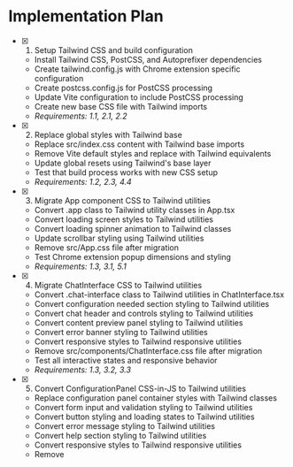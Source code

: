 # Implementation Plan

- [x] 1. Setup Tailwind CSS and build configuration

  - Install Tailwind CSS, PostCSS, and Autoprefixer dependencies
  - Create tailwind.config.js with Chrome extension specific configuration
  - Create postcss.config.js for PostCSS processing
  - Update Vite configuration to include PostCSS processing
  - Create new base CSS file with Tailwind imports
  - _Requirements: 1.1, 2.1, 2.2_

- [x] 2. Replace global styles with Tailwind base

  - Replace src/index.css content with Tailwind base imports
  - Remove Vite default styles and replace with Tailwind equivalents
  - Update global resets using Tailwind's base layer
  - Test that build process works with new CSS setup
  - _Requirements: 1.2, 2.3, 4.4_

- [x] 3. Migrate App component CSS to Tailwind utilities

  - Convert .app class to Tailwind utility classes in App.tsx
  - Convert loading screen styles to Tailwind utilities
  - Convert loading spinner animation to Tailwind classes
  - Update scrollbar styling using Tailwind utilities
  - Remove src/App.css file after migration
  - Test Chrome extension popup dimensions and styling
  - _Requirements: 1.3, 3.1, 5.1_

- [x] 4. Migrate ChatInterface CSS to Tailwind utilities

  - Convert .chat-interface class to Tailwind utilities in ChatInterface.tsx
  - Convert configuration needed section styling to Tailwind utilities
  - Convert chat header and controls styling to Tailwind utilities
  - Convert content preview panel styling to Tailwind utilities
  - Convert error banner styling to Tailwind utilities
  - Convert responsive styles to Tailwind responsive utilities
  - Remove src/components/ChatInterface.css file after migration
  - Test all interactive states and responsive behavior
  - _Requirements: 1.3, 3.2, 3.3_

- [x] 5. Convert ConfigurationPanel CSS-in-JS to Tailwind utilities

  - Replace configuration panel container styles with Tailwind classes
  - Convert form input and validation styling to Tailwind utilities
  - Convert button styling and loading states to Tailwind utilities
  - Convert error message styling to Tailwind utilities
  - Convert help section styling to Tailwind utilities
  - Convert responsive styles to Tailwind responsive utilities
  - Remove <style> tag from ConfigurationPanel.tsx
  - Test form interactions and validation states
  - _Requirements: 1.3, 3.2, 4.1_

- [x] 6. Convert MessageInput CSS-in-JS to Tailwind utilities

  - Replace message input container styles with Tailwind classes
  - Convert textarea auto-resize styling to Tailwind utilities
  - Convert send button styling and states to Tailwind utilities
  - Convert input footer and character count styling to Tailwind utilities
  - Convert responsive styles to Tailwind responsive utilities
  - Remove <style> tag from MessageInput.tsx
  - Test textarea auto-resize and send button interactions
  - _Requirements: 1.3, 3.2, 4.1_

- [x] 7. Convert MessageList CSS-in-JS to Tailwind utilities

  - Replace message list container styles with Tailwind classes
  - Convert empty state styling to Tailwind utilities
  - Convert message bubble styling for user and bot messages to Tailwind utilities
  - Convert typing indicator animation to Tailwind utilities
  - Convert scrollbar styling to Tailwind utilities
  - Convert responsive styles to Tailwind responsive utilities
  - Remove <style> tag from MessageList.tsx
  - Test message display, scrolling, and typing animation
  - _Requirements: 1.3, 3.2, 4.1_

- [x] 8. Convert SuggestedQuestions CSS-in-JS to Tailwind utilities

  - Replace suggested questions container styles with Tailwind classes
  - Convert questions grid layout to Tailwind grid utilities
  - Convert question button styling and hover states to Tailwind utilities
  - Convert content info and badges styling to Tailwind utilities
  - Convert responsive styles to Tailwind responsive utilities
  - Remove <style> tag from SuggestedQuestions.tsx
  - Test question grid layout and button interactions
  - _Requirements: 1.3, 3.2, 4.1_

- [x] 9. Optimize Tailwind configuration and bundle size

  - Configure Tailwind content paths to include all component files
  - Remove unused Tailwind utilities from final build
  - Verify CSS bundle size is optimized for Chrome extension
  - Test production build with optimized CSS
  - Update any remaining CSS imports or references
  - _Requirements: 1.4, 4.3, 5.3_

- [ ] 10. Verify Chrome extension functionality and visual consistency
  - Load extension in Chrome and test popup functionality
  - Compare visual appearance with original implementation
  - Test all interactive elements and animations
  - Test responsive behavior at different screen sizes
  - Verify extension works with Manifest V3 requirements
  - Run existing unit tests to ensure no functionality is broken
  - _Requirements: 3.1, 3.3, 5.1, 5.2_

